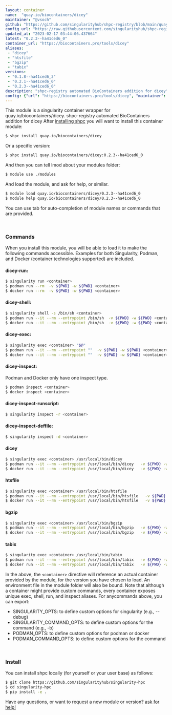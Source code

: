 ```yaml
---
layout: container
name:  "quay.io/biocontainers/dicey"
maintainer: "@vsoch"
github: "https://github.com/singularityhub/shpc-registry/blob/main/quay.io/biocontainers/dicey/container.yaml"
config_url: "https://raw.githubusercontent.com/singularityhub/shpc-registry/main/quay.io/biocontainers/dicey/container.yaml"
updated_at: "2023-02-17 03:44:06.437664"
latest: "0.2.3--ha41ced6_0"
container_url: "https://biocontainers.pro/tools/dicey"
aliases:
 - "dicey"
 - "htsfile"
 - "bgzip"
 - "tabix"
versions:
 - "0.1.8--ha41ced6_3"
 - "0.2.1--ha41ced6_0"
 - "0.2.3--ha41ced6_0"
description: "shpc-registry automated BioContainers addition for dicey"
config: {"url": "https://biocontainers.pro/tools/dicey", "maintainer": "@vsoch", "description": "shpc-registry automated BioContainers addition for dicey", "latest": {"0.2.3--ha41ced6_0": "sha256:bf28a5d3c822adb77e930defdc3615fa54068700403296cf2b14ab7bae648689"}, "tags": {"0.1.8--ha41ced6_3": "sha256:93bbc25eca8732e7290c48c91e427d19df351dd25897d7bafc3ca9e6d5af4048", "0.2.1--ha41ced6_0": "sha256:40b09f5b1f7022d537796283d773629d23f51f677a244308238cbddff8ce8f25", "0.2.3--ha41ced6_0": "sha256:bf28a5d3c822adb77e930defdc3615fa54068700403296cf2b14ab7bae648689"}, "docker": "quay.io/biocontainers/dicey", "aliases": {"dicey": "/usr/local/bin/dicey", "htsfile": "/usr/local/bin/htsfile", "bgzip": "/usr/local/bin/bgzip", "tabix": "/usr/local/bin/tabix"}}
---
```


This module is a singularity container wrapper for quay.io/biocontainers/dicey.
shpc-registry automated BioContainers addition for dicey
After [installing shpc](#install) you will want to install this container module:


```bash
$ shpc install quay.io/biocontainers/dicey
```

Or a specific version:

```bash
$ shpc install quay.io/biocontainers/dicey:0.2.3--ha41ced6_0
```

And then you can tell lmod about your modules folder:

```bash
$ module use ./modules
```

And load the module, and ask for help, or similar.

```bash
$ module load quay.io/biocontainers/dicey/0.2.3--ha41ced6_0
$ module help quay.io/biocontainers/dicey/0.2.3--ha41ced6_0
```

You can use tab for auto-completion of module names or commands that are provided.

<br>

### Commands

When you install this module, you will be able to load it to make the following commands accessible.
Examples for both Singularity, Podman, and Docker (container technologies supported) are included.

#### dicey-run:

```bash
$ singularity run <container>
$ podman run --rm  -v ${PWD} -w ${PWD} <container>
$ docker run --rm  -v ${PWD} -w ${PWD} <container>
```

#### dicey-shell:

```bash
$ singularity shell -s /bin/sh <container>
$ podman run --it --rm --entrypoint /bin/sh  -v ${PWD} -w ${PWD} <container>
$ docker run --it --rm --entrypoint /bin/sh  -v ${PWD} -w ${PWD} <container>
```

#### dicey-exec:

```bash
$ singularity exec <container> "$@"
$ podman run --it --rm --entrypoint ""  -v ${PWD} -w ${PWD} <container> "$@"
$ docker run --it --rm --entrypoint ""  -v ${PWD} -w ${PWD} <container> "$@"
```

#### dicey-inspect:

Podman and Docker only have one inspect type.

```bash
$ podman inspect <container>
$ docker inspect <container>
```

#### dicey-inspect-runscript:

```bash
$ singularity inspect -r <container>
```

#### dicey-inspect-deffile:

```bash
$ singularity inspect -d <container>
```


#### dicey

```bash
$ singularity exec <container> /usr/local/bin/dicey
$ podman run --it --rm --entrypoint /usr/local/bin/dicey   -v ${PWD} -w ${PWD} <container> -c " $@"
$ docker run --it --rm --entrypoint /usr/local/bin/dicey   -v ${PWD} -w ${PWD} <container> -c " $@"
```


#### htsfile

```bash
$ singularity exec <container> /usr/local/bin/htsfile
$ podman run --it --rm --entrypoint /usr/local/bin/htsfile   -v ${PWD} -w ${PWD} <container> -c " $@"
$ docker run --it --rm --entrypoint /usr/local/bin/htsfile   -v ${PWD} -w ${PWD} <container> -c " $@"
```


#### bgzip

```bash
$ singularity exec <container> /usr/local/bin/bgzip
$ podman run --it --rm --entrypoint /usr/local/bin/bgzip   -v ${PWD} -w ${PWD} <container> -c " $@"
$ docker run --it --rm --entrypoint /usr/local/bin/bgzip   -v ${PWD} -w ${PWD} <container> -c " $@"
```


#### tabix

```bash
$ singularity exec <container> /usr/local/bin/tabix
$ podman run --it --rm --entrypoint /usr/local/bin/tabix   -v ${PWD} -w ${PWD} <container> -c " $@"
$ docker run --it --rm --entrypoint /usr/local/bin/tabix   -v ${PWD} -w ${PWD} <container> -c " $@"
```



In the above, the `<container>` directive will reference an actual container provided
by the module, for the version you have chosen to load. An environment file in the
module folder will also be bound. Note that although a container
might provide custom commands, every container exposes unique exec, shell, run, and
inspect aliases. For anycommands above, you can export:

 - SINGULARITY_OPTS: to define custom options for singularity (e.g., --debug)
 - SINGULARITY_COMMAND_OPTS: to define custom options for the command (e.g., -b)
 - PODMAN_OPTS: to define custom options for podman or docker
 - PODMAN_COMMAND_OPTS: to define custom options for the command

<br>

### Install

You can install shpc locally (for yourself or your user base) as follows:

```bash
$ git clone https://github.com/singularityhub/singularity-hpc
$ cd singularity-hpc
$ pip install -e .
```

Have any questions, or want to request a new module or version? [ask for help!](https://github.com/singularityhub/singularity-hpc/issues)